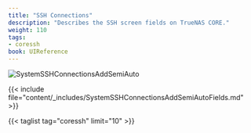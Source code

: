 ```yaml
---
title: "SSH Connections"
description: "Describes the SSH screen fields on TrueNAS CORE."
weight: 110
tags:
- coressh
book: UIReference
---
```


![SystemSSHConnectionsAddSemiAuto](/images/CORE/System/SystemSSHConnectionsAddSemiAuto.png "Semi-Auto Connection")

{{< include file="content/_includes/SystemSSHConnectionsAddSemiAutoFields.md" >}}

{{< taglist tag="coressh" limit="10" >}}
